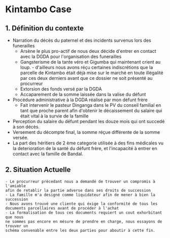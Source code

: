 # Kintambo Case

## 1. Définition du contexte

- Narration du décès du paternel et des incidents
survenus lors des funerailles
  - Arsène le plus pro-actif de nous deux décide d'entrer en contact avec la
  DGDA pour l'organisation des funerailles
  - Gangsterisme de la tante véro et Gigumba qui maintenant crient au loup.
        - d'ailleurs nous avons réçu certaines indiscrétions que la parcelle
        de Kintambo était déjà mise sur le marché en toute illégalité par ces deux derniers avant que ce dossier ne soit présenté au procurreur
  - Extorsion des fonds versé par la DGDA
  - Accaparement de la somme laissée dans la valise du défunt
- Procédure administrative à la DGDA réalisé par mon défunt frère
    - Fait intervenir le pasteur Dinganga dans le PV du conseil familial en
    tant que proche parent afin d'obtenir le décaissement du salaire qui était vital
    à la survie de la famille
- Perception du salaire du défunt pendant les douze mois qui ont succedé à
son décès.
- Versement du décompte final, la somme réçue différente de la somme versée.
- La part des héritiers de 2 ème categorie utilisée à des fins médicales
vu la deterioration de la santé du défunt frère, et l'incapacité à entrer en contact
avec la famille de Bandal.

## 2. Situation Actuelle

    - Le procurreur précedant nous a demandé de trouver un compromis à l'amiable
    afin de retablir la partie adverse dans ses droits de succession
    - La famille m'a designé comme liquidateur afin de mener à bien la succession
    - Nous avons trouvé une cliente qui éxige la conformité de tous les documents parcellaires avant de procéder à l'achat
    - La formalisation de tous ces documents requiert un cout exhorbitant que nous
    ne sommes pas encore en mésure de prendre en charge, nous essayons de trouver un
    schéma convenable entre les deux parties pour aboutir à cette fin.
